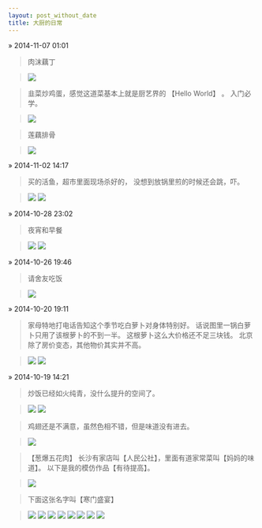 ```yaml
---
layout: post_without_date
title: 大厨的日常
---
```


&raquo; 2014-11-07 01:01

> 肉沫藕丁

> <a
href="/weedfs/4/25a7bf1c8e/28E73C76D122A7B6CCCA03A35025D8C1.png"
data-lightbox="image-1" >
<img class="thumbnail" 
src="/weedfs/4/25a7bf1c8e/28E73C76D122A7B6CCCA03A35025D8C1.png" /></a>

> 韭菜炒鸡蛋，感觉这道菜基本上就是厨艺界的 【Hello World】 。
> 入门必学。

> <a
href="/weedfs/4/260433a4c2/6CF697B2E869546A424137232E1D4946.png"
data-lightbox="image-1" >
<img class="thumbnail" 
src="/weedfs/4/260433a4c2/6CF697B2E869546A424137232E1D4946.png" /></a>

> 莲藕排骨

> <a
href="/weedfs/3/277a70f7b3/D6F98D3E53F5C6FB2E082F910584412B.png"
data-lightbox="image-1" >
<img class="thumbnail" 
src="/weedfs/3/277a70f7b3/D6F98D3E53F5C6FB2E082F910584412B.png" /></a>

&raquo; 2014-11-02 14:17

> 买的活鱼，超市里面现场杀好的，
> 没想到放锅里煎的时候还会跳，吓。

> <a
href="/weedfs/1/22ed7bea40/968975B1D7CA574ABFAFE56076C99516.jpeg"
data-lightbox="image-1" >
<img class="thumbnail" 
src="/weedfs/1/22ed7bea40/968975B1D7CA574ABFAFE56076C99516.jpeg" /></a>
> <a
href="/weedfs/2/238df55e45/4C6A128F107202EDFA4BC50A8651D18A.png"
data-lightbox="image-1" >
<img class="thumbnail" 
src="/weedfs/2/238df55e45/4C6A128F107202EDFA4BC50A8651D18A.png" /></a>

&raquo; 2014-10-28 23:02

> 夜宵和早餐

> <a
href="/weedfs/1/1e6bd45776/11.1.3.pic.jpg"
data-lightbox="image-1" >
<img class="thumbnail" 
src="/weedfs/1/1e6bd45776/11.1.3.pic.jpg" /></a>
> <a
href="/weedfs/4/2097ef4bf8/zaocan.pic.jpg"
data-lightbox="image-1" >
<img class="thumbnail" 
src="/weedfs/4/2097ef4bf8/zaocan.pic.jpg"/></a>

&raquo; 2014-10-26 19:46

> 请舍友吃饭

> <a
href="/weedfs/4/1da742f138/11.1.1.pic.jpg"
data-lightbox="image-1" >
<img class="thumbnail" 
src="/weedfs/4/1da742f138/11.1.1.pic.jpg"/></a>

&raquo; 2014-10-20 19:11

> 家母特地打电话告知这个季节吃白萝卜对身体特别好。
> 话说图里一锅白萝卜只用了该根萝卜的不到一半。
> 这根萝卜这么大价格还不足三块钱。
> 北京除了房价变态，其他物价其实并不高。

> <a
href="/weedfs/1/1725fdf81b/6.pic.jpg"
data-lightbox="image-1" >
<img class="thumbnail" 
src="/weedfs/1/1725fdf81b/6.pic.jpg"/></a>
> <a
href="/weedfs/5/1815e21794/luobo.pic_hd.jpg"
data-lightbox="image-1" >
<img class="thumbnail" 
src="/weedfs/5/1815e21794/luobo.pic_hd.jpg"/></a>

&raquo; 2014-10-19 14:21

> 炒饭已经如火纯青，没什么提升的空间了。

> <a
href="/weedfs/2/12bdb36a57/1.pic.jpg"
data-lightbox="image-1" >
<img class="thumbnail" 
src="/weedfs/2/12bdb36a57/1.pic.jpg"/></a>
> <a
href="/weedfs/1/13211027be/2.pic.jpg"
data-lightbox="image-1" >
<img class="thumbnail" 
src="/weedfs/1/13211027be/2.pic.jpg"/></a>

> 鸡翅还是不满意，虽然色相不错，但是味道没有进去。

> <a
href="/weedfs/5/168f901333/5.pic.jpg"
data-lightbox="image-1" >
<img class="thumbnail" 
src="/weedfs/5/168f901333/5.pic.jpg"/></a>

> 【葱爆五花肉】 长沙有家店叫【人民公社】，里面有道家常菜叫【妈妈的味道】。
> 以下是我的模仿作品【有待提高】。

> <a
href="/weedfs/4/1436eabbf9/3.pic.jpg"
data-lightbox="image-1" >
<img class="thumbnail" 
src="/weedfs/4/1436eabbf9/3.pic.jpg"/></a>

> 下面这张名字叫【寒门盛宴】

> <a
href="/weedfs/2/02a4114c08/7496AAD14F23C29D45E3DB7F0B970B0F.png"
data-lightbox="image-1" >
<img class="thumbnail" 
src="/weedfs/2/02a4114c08/7496AAD14F23C29D45E3DB7F0B970B0F.png"/></a>
> <a
href="/weedfs/1/03f1561b20/7ABA4A07583294EB85AA52B5B6AEF129.png"
data-lightbox="image-1" >
<img class="thumbnail" 
src="/weedfs/1/03f1561b20/7ABA4A07583294EB85AA52B5B6AEF129.png"/></a>
> <a
href="/weedfs/1/043f2b09e3/8A86FBE06F8DC98A2CEF3591AB47E6DD.png"
data-lightbox="image-1" >
<img class="thumbnail" 
src="/weedfs/1/043f2b09e3/8A86FBE06F8DC98A2CEF3591AB47E6DD.png"/></a>
> <a
href="/weedfs/1/043f2b09e3/8A86FBE06F8DC98A2CEF3591AB47E6DD.png"
data-lightbox="image-1" >
<img class="thumbnail" 
src="/weedfs/1/043f2b09e3/8A86FBE06F8DC98A2CEF3591AB47E6DD.png"/></a>
> <a
href="/weedfs/1/0147cdfce0/3DC2EEAFB5939C4DB74C93981189728C.png"
data-lightbox="image-1" >
<img class="thumbnail" 
src="/weedfs/1/0147cdfce0/3DC2EEAFB5939C4DB74C93981189728C.png"/></a>
> <a
href="/weedfs/5/055d1ff29d/3929586CBC711058EBE113A64D747012.png"
data-lightbox="image-1" >
<img class="thumbnail" 
src="/weedfs/5/055d1ff29d/3929586CBC711058EBE113A64D747012.png"/></a>
> <a
href="/weedfs/3/07993bf975/ECFDF70328611AE02316CA7E1AD33826.png"
data-lightbox="image-1" >
<img class="thumbnail" 
src="/weedfs/3/07993bf975/ECFDF70328611AE02316CA7E1AD33826.png"/></a>
> <a
href="/weedfs/5/0804e6f4a0/E493A8DF1800DD5E4696ACEA57AB4D4E.png"
data-lightbox="image-1" >
<img class="thumbnail" 
src="/weedfs/5/0804e6f4a0/E493A8DF1800DD5E4696ACEA57AB4D4E.png"/></a>
